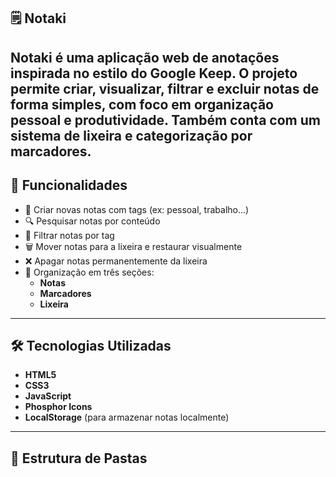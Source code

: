 ## 🗒️ Notaki
Notaki é uma aplicação web de anotações inspirada no estilo do Google Keep. O projeto permite criar, visualizar, filtrar e excluir notas de forma simples, com foco em organização pessoal e produtividade. Também conta com um sistema de lixeira e categorização por marcadores.
---

## 📱 Funcionalidades

- 📝 Criar novas notas com tags (ex: pessoal, trabalho...)
- 🔍 Pesquisar notas por conteúdo
- 🎯 Filtrar notas por tag
- 🗑️ Mover notas para a lixeira e restaurar visualmente
- ❌ Apagar notas permanentemente da lixeira
- 📁 Organização em três seções:
  - **Notas**
  - **Marcadores**
  - **Lixeira**
---

## 🛠️ Tecnologias Utilizadas

- **HTML5**
- **CSS3**
- **JavaScript**
- **Phosphor Icons**
- **LocalStorage** (para armazenar notas localmente)
---

## 📂 Estrutura de Pastas
